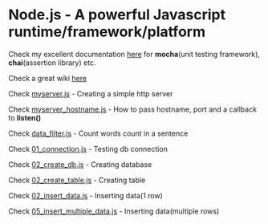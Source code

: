 # Node.js - A powerful Javascript runtime/framework/platform

Check my excellent documentation [here](./docs/unittesting.md) for **mocha**(unit testing framework), **chai**(assertion library) etc.

Check a great wiki [here](https://github.com/hygull/node-runtime/wiki)

Check [myserver.js](./examples/set1/myserver.js) - Creating a simple http server

Check [myserver_hostname.js](./examples/set1/myserver_hostname.js) - How to pass hostname, port and a callback to **listen()**

Check [data_filter.js](./examples/excellent/data_filter.js) - Count words count in a sentence

Check [01_connection.js](./examples/mysql/01_connection.js) - Testing db connection

Check [02_create_db.js](./examples/mysql/02_create_db.js) - Creating database

Check [02_create_table.js](./examples/mysql/03_create_table.js) - Creating table

Check [02_insert_data.js](./examples/mysql/04_insert_data.js) - Inserting data(1 row)

Check [05_insert_multiple_data.js](./examples/mysql/05_insert_multiple_data.js) - Inserting data(multiple rows)

